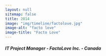 ```yaml
---
layout: null
sitemap: false
title: 2014
image: "img/timeline/factolove.jpg"
image-alt: "facto love"
image-title: "Facto Love"
---
```

##### IT Project Manager - FactoLove Inc. - Canada
